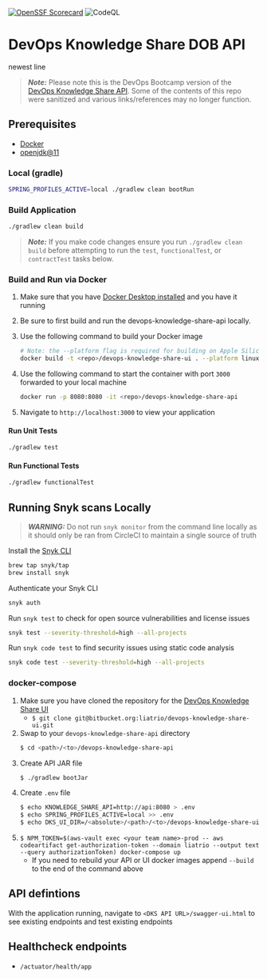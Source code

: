 [![OpenSSF Scorecard](https://api.securityscorecards.dev/projects/github.com/liatrio-delivery-povs/devops-knowledge-share-api/badge)](https://api.securityscorecards.dev/projects/github.com/liatrio-delivery-povs/devops-knowledge-share-api)
![CodeQL](https://github.com/liatrio-delivery-povs/devops-knowledge-share-api/workflows/CodeQL/badge.svg?branch=main)

# DevOps Knowledge Share DOB API

newest line

> **_Note:_** Please note this is the DevOps Bootcamp version of the [DevOps Knowledge Share API](https://github.com/liatrio-delivery-povs/devops-knowledge-share-api). Some of the contents of this repo were sanitized and various links/references may no longer function.

## Prerequisites

- [Docker](https://www.docker.com/get-started)
- [openjdk@11](https://openjdk.java.net/projects/jdk/11/)

### Local (gradle)

```bash
SPRING_PROFILES_ACTIVE=local ./gradlew clean bootRun
```

### Build Application

```bash
./gradlew clean build
```

> **_Note:_** If you make code changes ensure you run `./gradlew clean build` before attempting to run the `test`, `functionalTest`, or `contractTest` tasks below.

### Build and Run via Docker

1. Make sure that you have [Docker Desktop installed](https://docs.docker.com/desktop/mac/install/) and you have it running

2. Be sure to first build and run the devops-knowledge-share-api locally.

3. Use the following command to build your Docker image

   ```bash
   # Note: the --platform flag is required for building on Apple Silicon
   docker build -t <repo>/devops-knowledge-share-ui . --platform linux/amd64
   ```

4. Use the following command to start the container with port `3000` forwarded to your local machine

   ```bash
   docker run -p 8080:8080 -it <repo>/devops-knowledge-share-api
   ```

5. Navigate to `http://localhost:3000` to view your application

#### Run Unit Tests

```bash
./gradlew test
```

#### Run Functional Tests

```bash
./gradlew functionalTest
```

## Running Snyk scans Locally

> **_WARNING:_** Do not run `snyk monitor` from the command line locally as it should only be ran from CircleCI to maintain a single source of truth

Install the [Snyk CLI](https://docs.snyk.io/snyk-cli/install-the-snyk-cli)

```bash
brew tap snyk/tap
brew install snyk
```

Authenticate your Snyk CLI

```bash
snyk auth
```

Run `snyk test` to check for open source vulnerabilities and license issues

```bash
snyk test --severity-threshold=high --all-projects
```

Run `snyk code test` to find security issues using static code analysis

```bash
snyk code test --severity-threshold=high --all-projects
```

### docker-compose

1. Make sure you have cloned the repository for the [DevOps Knowledge Share UI](https://bitbucket.org/liatrio/devops-knowledge-share-ui/src/main/)
   - `$ git clone git@bitbucket.org:liatrio/devops-knowledge-share-ui.git`
1. Swap to your `devops-knowledge-share-api` directory
   ```bash
   $ cd <path>/<to>/devops-knowledge-share-api
   ```
1. Create API JAR file
   ```bash
   $ ./gradlew bootJar
   ```
1. Create `.env` file
   ```bash
   $ echo KNOWLEDGE_SHARE_API=http://api:8080 > .env
   $ echo SPRING_PROFILES_ACTIVE=local >> .env
   $ echo DKS_UI_DIR=/<absolute>/<path>/<to>/devops-knowledge-share-ui >> .env
   ```
1. `$ NPM_TOKEN=$(aws-vault exec <your team name>-prod -- aws codeartifact get-authorization-token --domain liatrio --output text --query authorizationToken) docker-compose up`
   - If you need to rebuild your API or UI docker images append `--build` to the end of the command above

## API defintions

With the application running, navigate to `<DKS API URL>/swagger-ui.html` to see existing
endpoints and test existing endpoints

## Healthcheck endpoints

- `/actuator/health/app`
